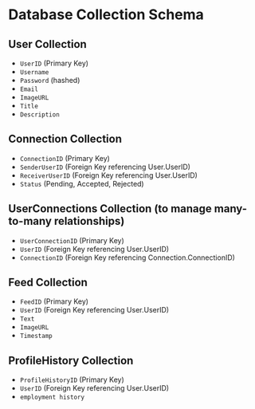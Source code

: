 # Database Collection Schema

## User Collection

- `UserID` (Primary Key)
- `Username`
- `Password` (hashed)
- `Email`
- `ImageURL`
- `Title`
- `Description`

## Connection Collection

- `ConnectionID` (Primary Key)
- `SenderUserID` (Foreign Key referencing User.UserID)
- `ReceiverUserID` (Foreign Key referencing User.UserID)
- `Status` (Pending, Accepted, Rejected)

## UserConnections Collection (to manage many-to-many relationships)

- `UserConnectionID` (Primary Key)
- `UserID` (Foreign Key referencing User.UserID)
- `ConnectionID` (Foreign Key referencing Connection.ConnectionID)

## Feed Collection

- `FeedID` (Primary Key)
- `UserID` (Foreign Key referencing User.UserID)
- `Text`
- `ImageURL`
- `Timestamp`

## ProfileHistory Collection

- `ProfileHistoryID` (Primary Key)
- `UserID` (Foreign Key referencing User.UserID)
- `employment history`
